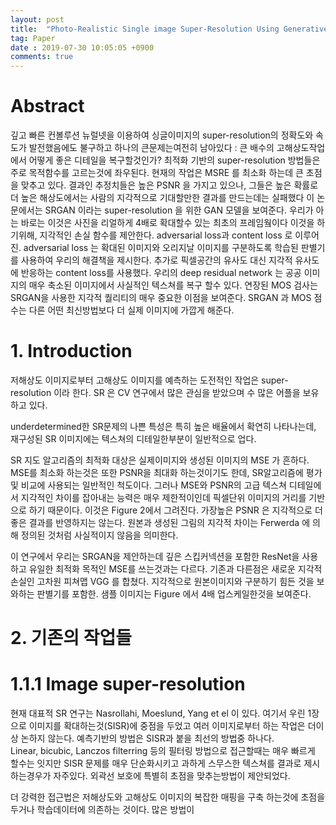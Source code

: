 ```yaml
---
layout: post
title:  "Photo-Realistic Single image Super-Resolution Using Generative Adversarial Network"
tag: Paper
date : 2019-07-30 10:05:05 +0900
comments: true
---
```


# Abstract

깊고 빠른 컨볼루션 뉴럴넷을 이용하여 싱글이미지의 super-resolution의 정확도와 속도가 발전했음에도 불구하고 하나의 큰문제는여전히 남아있다 : 
큰 배수의 고해상도작업에서 어떻게 좋은 디테일을 복구할것인가? 
최적화 기반의 super-resolution 방법들은 주로 목적함수를 고르는것에 좌우된다.
현재의 작업은 MSRE 를 최소화 하는데 큰 초점을 맞추고 있다.
결과인 추정치들은 높은 PSNR 을 가지고 있으나, 그들은 높은 확률로 
더 높은 해상도에서는 사람의 지각적으로 기대할만한 결과를 만드는데는 실패했다
이 논문에서는 SRGAN 이라는 super-resolution 을 위한 GAN 모델을 보여준다.
우리가 아는 바로는 이것은 사진을 리얼하게 4배로 확대할수 있는 최초의 프레임웤이다
이것을 하기위해, 지각적인 손실 함수를 제안한다. adversarial loss과 content loss 로 이루어진.
adversarial loss 는 확대된 이미지와 오리지날 이미지를 구분하도록 학습된 판별기를 사용하여 우리의 해결책을 제시한다. 추가로 픽셀공간의 유사도 대신 지각적 유사도에 반응하는 content loss를 사용했다. 우리의 deep residual network 는 공공 이미지의 매우 축소된 이미지에서 사실적인 텍스쳐를 복구 할수 있다. 연장된 MOS 검사는 SRGAN을 사용한 지각적 퀄리티의 매우 중요한 이점을 보여준다. SRGAN 과 MOS 점수는 다른 어떤 최신방법보다 더 실제 이미지에 가깝게 해준다.

# 1. Introduction
저해상도 이미지로부터 고해상도 이미지를 예측하는 도전적인 작업은 super-resolution 이라 한다. SR 은 CV 연구에서 많은 관심을 받았으며 수 많은 어플을 보유하고 있다. 

underdetermined한 SR문제의 나쁜 특성은 특히 높은 배율에서 확연히 나타나는데, 
재구성된 SR 이미지에는 텍스쳐의 디테일한부분이 일반적으로 업다.

SR 지도 알고리즘의 최적화 대상은 실제이미지와 생성된 이미지의 MSE 가 흔하다.
MSE를 최소화 하는것은 또한 PSNR을 최대화 하는것이기도 한데, SR알고리즘에 평가 및 비교에 사용되는 일반적인 척도이다. 
그러나 MSE와 PSNR의 고급 텍스쳐 디테일에서 지각적인 차이를 잡아내는 능력은 매우 제한적이인데 픽셀단위 이미지의 거리를 기반으로 하기 때문이다. 이것은 Figure 2에서 그려진다. 가장높은 PSNR 은 
지각적으로 더 좋은 결과를 반영하지는 않는다. 원본과 생성된 그림의 지각적 차이는 Ferwerda 에 의해 정의된 것처럼 사실적이지 않음을 의미한다.

이 연구에서 우리는 SRGAN을 제안하는데 깊은 스킵커넥션을 포함한 ResNet을 사용하고 유일한 최적화 목적인 MSE를 쓰는것과는 다르다. 기존과 다른점은 새로운 지각적 손실인 고차원 피쳐맵 VGG 를 합쳤다.
지각적으로 원본이미지와 구분하기 힘든 것을 보와하는 판별기를 포함한.
샘플 이미지는 Figure 에서 4배 업스케일한것을 보여준다.

# 2. 기존의 작업들

# 1.1.1 Image super-resolution

현재 대표적 SR 연구는 Nasrollahi, Moeslund, Yang et el 이 있다. 여기서 우린 1장으로 이미지를 확대하는것(SISR)에 중점을 두었고 여러 이미지로부터 하는 작업은 더이상 논하지 않는다.
예측기반의 방법은 SISR과 붙을 최선의 방법중 하나다.  
Linear, bicubic, Lanczos filterring 등의 필터링 방법으로 접근할때는 매우 빠르게 할수는 잇지만 SISR 문제를 매우 단순화시키고 과하게 스무스한 텍스쳐를 결과로 제시하는경우가 자주있다. 외곽선 보호에 특별히 초점을 맞추는방법이 제안되었다.

더 강력한 접근법은 저해상도와 고해상도 이미지의 복잡한 매핑을 구축 하는것에 초점을 두거나 학습데이터에 의존하는 것이다. 많은 방법이 
